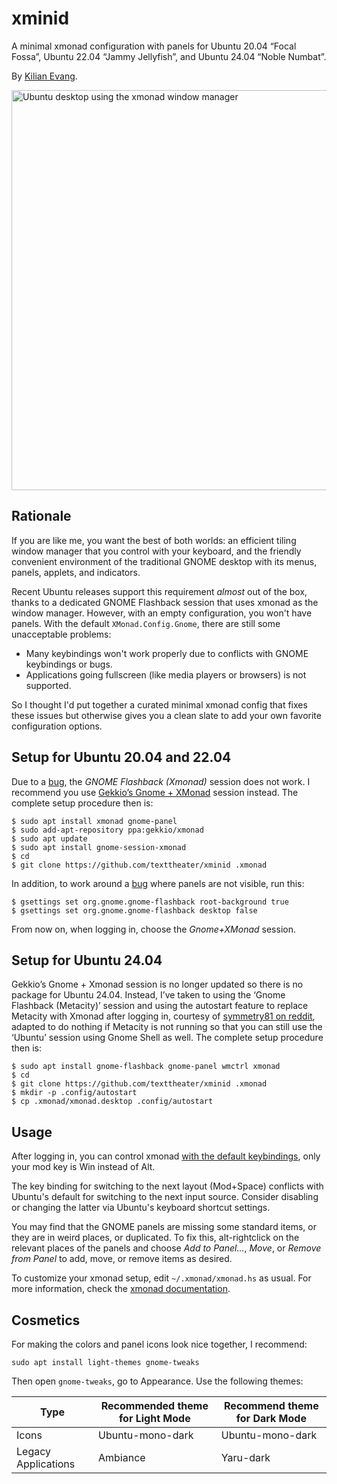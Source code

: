 xminid
======

A minimal xmonad configuration with panels for Ubuntu 20.04 “Focal Fossa”,
Ubuntu 22.04 “Jammy Jellyfish”, and Ubuntu 24.04 “Noble Numbat”.

By [Kilian Evang](https://github.com/texttheater).

<img alt="Ubuntu desktop using the xmonad window manager" src="screenshot.png" width="640">

Rationale
---------

If you are like me, you want the best of both worlds: an efficient tiling
window manager that you control with your keyboard, and the friendly convenient
environment of the traditional GNOME desktop with its menus, panels, applets,
and indicators.

Recent Ubuntu releases support this requirement *almost* out of the box, thanks
to a dedicated GNOME Flashback session that uses xmonad as the window manager.
However, with an empty configuration, you won't have panels. With the default
`XMonad.Config.Gnome`, there are still some unacceptable problems:

* Many keybindings won't work properly due to conflicts with GNOME keybindings
  or bugs.
* Applications going fullscreen (like media players or browsers) is not
  supported.

So I thought I'd put together a curated minimal xmonad config that fixes these
issues but otherwise gives you a clean slate to add your own favorite
configuration options.

Setup for Ubuntu 20.04 and 22.04
--------------------------------

Due to a [bug](https://bugs.launchpad.net/ubuntu/+source/xmonad/+bug/1919089),
the *GNOME Flashback (Xmonad)* session does not work. I recommend you use
[Gekkio’s Gnome + XMonad](https://github.com/Gekkio/gnome-session-xmonad)
session instead. The complete setup procedure then is:

    $ sudo apt install xmonad gnome-panel
    $ sudo add-apt-repository ppa:gekkio/xmonad
    $ sudo apt update
    $ sudo apt install gnome-session-xmonad
    $ cd
    $ git clone https://github.com/texttheater/xminid .xmonad

In addition, to work around a [bug](https://github.com/Gekkio/gnome-session-xmonad/issues/14)
where panels are not visible, run this:

    $ gsettings set org.gnome.gnome-flashback root-background true
    $ gsettings set org.gnome.gnome-flashback desktop false

From now on, when logging in, choose the *Gnome+XMonad* session.

Setup for Ubuntu 24.04
----------------------

Gekkio’s Gnome + Xmonad session is no longer updated so there is no package for
Ubuntu 24.04. Instead, I’ve taken to using the ‘Gnome Flashback (Metacity)’
session and using the autostart feature to replace Metacity with Xmonad after
logging in, courtesy of [symmetry81 on
reddit](https://www.reddit.com/r/xmonad/comments/nyfq5b/xmonad_and_gnome_in_ubuntu_2104_success/),
adapted to do nothing if Metacity is not running so that you can still use the
‘Ubuntu’ session using Gnome Shell as well. The complete setup procedure then
is:

    $ sudo apt install gnome-flashback gnome-panel wmctrl xmonad
    $ cd
    $ git clone https://github.com/texttheater/xminid .xmonad
    $ mkdir -p .config/autostart
    $ cp .xmonad/xmonad.desktop .config/autostart

Usage
-----

After logging in, you can control xmonad [with the default
keybindings](https://xmonad.org/documentation.html), only your mod key is Win
instead of Alt.

The key binding for switching to the next layout (Mod+Space) conflicts with
Ubuntu's default for switching to the next input source. Consider disabling or
changing the latter via Ubuntu's keyboard shortcut settings.

You may find that the GNOME panels are missing some standard items, or they are
in weird places, or duplicated. To fix this, alt-rightclick on the relevant
places of the panels and choose *Add to Panel...*, *Move*, or *Remove from
Panel* to add, move, or remove items as desired.

To customize your xmonad setup, edit `~/.xmonad/xmonad.hs` as usual. For more
information, check the [xmonad
documentation](https://xmonad.org/documentation.html).

Cosmetics
---------

For making the colors and panel icons look nice together, I recommend:

    sudo apt install light-themes gnome-tweaks

Then open `gnome-tweaks`, go to Appearance. Use the following themes:

| Type                | Recommended theme for Light Mode | Recommend theme for Dark Mode |
| ------------------- | -------------------------------- | ----------------------------- |
| Icons               | Ubuntu-mono-dark                 | Ubuntu-mono-dark              |
| Legacy Applications | Ambiance                         | Yaru-dark                     |
